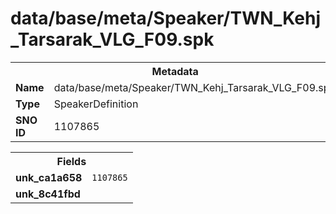 <h1>data/base/meta/Speaker/TWN_Kehj_Tarsarak_VLG_F09.spk</h1><table><tr><th colspan="100%">Metadata</th></tr><tr><td><b>Name</b></td><td>data/base/meta/Speaker/TWN_Kehj_Tarsarak_VLG_F09.spk</td></tr><tr><td><b>Type</b></td><td>SpeakerDefinition</td></tr><tr><td><b>SNO ID</b></td><td>1107865</td></tr></table>

<table><tr><th colspan="100%">Fields</th></tr><tr><td><b>unk_ca1a658</b></td><td><code>1107865</code></td></tr><tr><td><b>unk_8c41fbd</b></td><td></td></tr></table>

